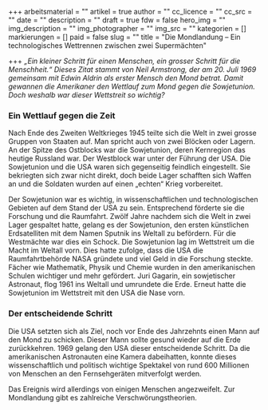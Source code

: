 +++
arbeitsmaterial = ""
artikel = true
author = ""
cc_licence = ""
cc_src = ""
date = ""
description = ""
draft = true
fdw = false
hero_img = ""
img_description = ""
img_photographer = ""
img_src = ""
kategorien = []
markierungen = []
paid = false
slug = ""
title = "Die Mondlandung – Ein technologisches Wettrennen zwischen zwei Supermächten"

+++
_„Ein kleiner Schritt für einen Menschen, ein grosser Schritt für die Menschheit.“ Dieses Zitat stammt von Neil Armstrong, der am 20. Juli 1969 gemeinsam mit Edwin Aldrin als erster Mensch den Mond betrat. Damit gewannen die Amerikaner den Wettlauf zum Mond gegen die Sowjetunion. Doch weshalb war dieser Wettstreit so wichtig?_

### Ein Wettlauf gegen die Zeit

Nach Ende des Zweiten Weltkrieges 1945 teilte sich die Welt in zwei grosse Gruppen von Staaten auf. Man spricht auch von zwei Blöcken oder Lagern. An der Spitze des Ostblocks war die Sowjetunion, deren Kernregion das heutige Russland war. Der Westblock war unter der Führung der USA. Die Sowjetunion und die USA waren sich gegenseitig feindlich eingestellt. Sie bekriegten sich zwar nicht direkt, doch beide Lager schafften sich Waffen an und die Soldaten wurden auf einen „echten“ Krieg vorbereitet.

Der Sowjetunion war es wichtig, in wissenschaftlichen und technologischen Gebieten auf dem Stand der USA zu sein. Entsprechend förderte sie die Forschung und die Raumfahrt. Zwölf Jahre nachdem sich die Welt in zwei Lager gespaltet hatte, gelang es der Sowjetunion, den ersten künstlichen Erdsatelliten mit dem Namen Sputnik ins Weltall zu befördern. Für die Westmächte war dies ein Schock. Die Sowjetunion lag im Wettstreit um die Macht im Weltall vorn. Dies hatte zufolge, dass die USA die Raumfahrtbehörde NASA gründete und viel Geld in die Forschung steckte. Fächer wie Mathematik, Physik und Chemie wurden in den amerikanischen Schulen wichtiger und mehr gefördert. Juri Gagarin, ein sowjetischer Astronaut, flog 1961 ins Weltall und umrundete die Erde. Erneut hatte die Sowjetunion im Wettstreit mit den USA die Nase vorn.

### Der entscheidende Schritt

Die USA setzten sich als Ziel, noch vor Ende des Jahrzehnts einen Mann auf den Mond zu schicken. Dieser Mann sollte gesund wieder auf die Erde zurückkehren. 1969 gelang den USA dieser entscheidende Schritt. Da die amerikanischen Astronauten eine Kamera dabeihatten, konnte dieses wissenschaftlich und politisch wichtige Spektakel von rund 600 Millionen von Menschen an den Fernsehgeräten mitverfolgt werden.

Das Ereignis wird allerdings von einigen Menschen angezweifelt. Zur Mondlandung gibt es zahlreiche Verschwörungstheorien.